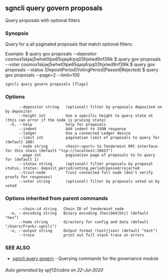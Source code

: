 ## sgncli query govern proposals

Query proposals with optional filters

### Synopsis

Query for a all paginated proposals that match optional filters:

Example:
$ <appcli> query gov proposals --depositor cosmos1skjwj5whet0lpe65qaq4rpq03hjxlwd9nf39lk
$ <appcli> query gov proposals --voter cosmos1skjwj5whet0lpe65qaq4rpq03hjxlwd9nf39lk
$ <appcli> query gov proposals --status (DepositPeriod|VotingPeriod|Passed|Rejected)
$ <appcli> query gov proposals --page=2 --limit=100

```
sgncli query govern proposals [flags]
```

### Options

```
      --depositor string   (optional) filter by proposals deposited on by depositor
      --height int         Use a specific height to query state at (this can error if the node is pruning state)
  -h, --help               help for proposals
      --indent             Add indent to JSON response
      --ledger             Use a connected Ledger device
      --limit int          pagination limit of proposals to query for (default 100)
      --node string        <host>:<port> to Tendermint RPC interface for this chain (default "tcp://localhost:26657")
      --page int           pagination page of proposals to to query for (default 1)
      --status string      (optional) filter proposals by proposal status, status: deposit_period/voting_period/passed/rejected
      --trust-node         Trust connected full node (don't verify proofs for responses)
      --voter string       (optional) filter by proposals voted on by voted
```

### Options inherited from parent commands

```
      --chain-id string   Chain ID of tendermint node
  -e, --encoding string   Binary encoding (hex|b64|btc) (default "hex")
      --home string       directory for config and data (default "/Users/Frank/.sgncli")
  -o, --output string     Output format (text|json) (default "text")
      --trace             print out full stack trace on errors
```

### SEE ALSO

* [sgncli query govern](sgncli_query_govern.md)	 - Querying commands for the governance module

###### Auto generated by spf13/cobra on 22-Jul-2020
